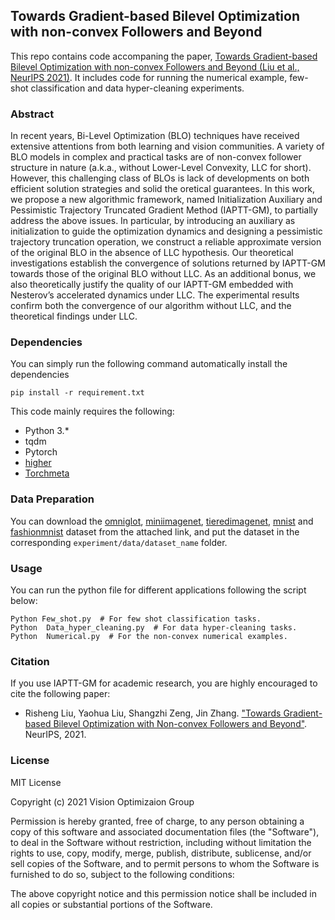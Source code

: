 ## Towards Gradient-based Bilevel Optimization with non-convex Followers and Beyond
This repo contains code accompaning the paper, [Towards Gradient-based Bilevel Optimization with non-convex Followers and Beyond (Liu et al., NeurIPS 2021)](https://arxiv.org/abs/2110.00455). It includes code for running the numerical example, few-shot classification and data hyper-cleaning experiments.

### Abstract
In recent years, Bi-Level Optimization (BLO) techniques have received extensive attentions from both learning and vision communities. A variety of BLO models in complex and practical tasks are of non-convex follower structure in nature (a.k.a., without Lower-Level Convexity, LLC for short). However, this challenging class of BLOs is lack of developments on both efficient solution strategies and solid the oretical guarantees. In this work, we propose a new algorithmic framework, named Initialization Auxiliary and Pessimistic Trajectory Truncated Gradient Method (IAPTT-GM), to partially address the above issues. In particular, by introducing an auxiliary as initialization to guide the optimization dynamics and designing a pessimistic trajectory truncation operation, we construct a reliable approximate version of the original BLO in the absence of LLC hypothesis. Our theoretical investigations establish the convergence of solutions returned by IAPTT-GM towards those of the original BLO without LLC. As an additional bonus, we also theoretically justify the quality of our IAPTT-GM embedded with Nesterov’s accelerated dynamics under LLC. The experimental results confirm both the convergence of our algorithm without LLC, and the theoretical findings under LLC.

### Dependencies
You can simply run the following command automatically install the dependencies

```pip install -r requirement.txt ```

This code mainly requires the following:
- Python 3.*
- tqdm
- Pytorch
- [higher](https://github.com/facebookresearch/higher) 
- [Torchmeta](https://github.com/tristandeleu/pytorch-meta) 

###  Data Preparation

You can download the  [omniglot](https://github.com/brendenlake/omniglot), 
[miniimagenet](https://github.com/renmengye/few-shot-ssl-public/), [tieredimagenet](https://github.com/renmengye/few-shot-ssl-public/), 
[mnist](http://yann.lecun.com/exdb/mnist/) and [fashionmnist](https://github.com/zalandoresearch/fashion-mnist) dataset from the attached link, and put the dataset in the corresponding `experiment/data/dataset_name` folder.

### Usage

You can run the python file for different applications following the script below:

```
Python Few_shot.py  # For few shot classification tasks.
Python  Data_hyper_cleaning.py  # For data hyper-cleaning tasks.
Python  Numerical.py  # For the non-convex numerical examples.
```

### Citation

If you use IAPTT-GM for academic research, you are highly encouraged to cite the following paper:
- Risheng Liu, Yaohua Liu, Shangzhi Zeng, Jin Zhang. ["Towards Gradient-based Bilevel Optimization with Non-convex Followers and Beyond"](https://arxiv.org/abs/2110.00455). NeurIPS, 2021.

### License 

MIT License

Copyright (c) 2021 Vision Optimizaion Group

Permission is hereby granted, free of charge, to any person obtaining a copy
of this software and associated documentation files (the "Software"), to deal
in the Software without restriction, including without limitation the rights
to use, copy, modify, merge, publish, distribute, sublicense, and/or sell
copies of the Software, and to permit persons to whom the Software is
furnished to do so, subject to the following conditions:

The above copyright notice and this permission notice shall be included in all
copies or substantial portions of the Software.
